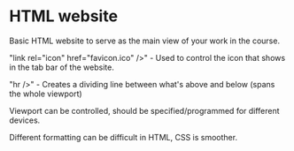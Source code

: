# HTML website

Basic HTML website to serve as the main view of your work in the course.

"link rel="icon" href="favicon.ico" />" - Used to control the icon that shows in the tab bar of the website.

"hr />" - Creates a dividing line between what's above and below (spans the whole viewport)

Viewport can be controlled, should be specified/programmed for different devices.

Different formatting can be difficult in HTML, CSS is smoother.
